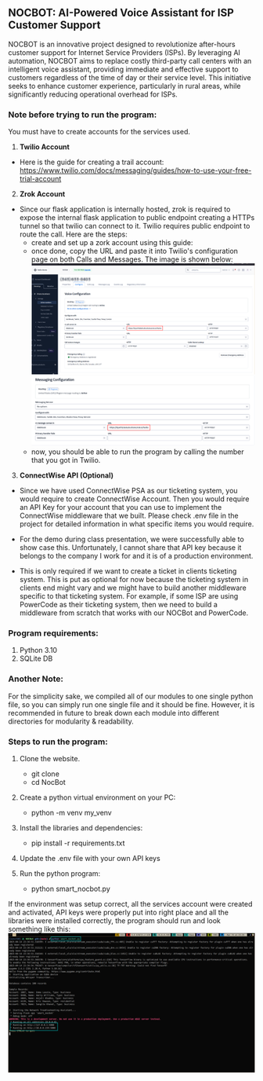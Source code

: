 ## NOCBOT: AI-Powered Voice Assistant for ISP Customer Support
NOCBOT is an innovative project designed to revolutionize after-hours customer support for Internet Service Providers (ISPs). By leveraging AI automation, NOCBOT aims to replace costly third-party call centers with an intelligent voice assistant, providing immediate and effective support to customers regardless of the time of day or their service level. This initiative seeks to enhance customer experience, particularly in rural areas, while significantly reducing operational overhead for ISPs.

### Note before trying to run the program:
You must have to create accounts for the services used.
1. **Twilio Account**
- Here is the guide for creating a trail account: https://www.twilio.com/docs/messaging/guides/how-to-use-your-free-trial-account

2. **Zrok Account**
- Since our flask application is internally hosted, zrok is required to expose the internal flask application to public endpoint creating a HTTPs tunnel so that twilio can connect to it. Twilio requires public endpoint to route the call. Here are the steps:
    - create and set up a zork account using this guide:
    - once done, copy the URL and paste it into Twilio's configuration page on both Calls and Messages. The image is shown below:
    ![Twilio Voice](images/voice_service.png)
    ![Twilio Voice](images/messaging_service.png)
    - now, you should be able to run the program by calling the number that you got in Twilio. 

3. **ConnectWise API (Optional)**
- Since we have used ConnectWise PSA as our ticketing system, you would require to create ConnectWise Account. Then you would require an API Key for your account that you can use to implement the ConnectWise middleware that we built. Please check .env file in the project for detailed information in what specific items you would require.

- For the demo during class presentation, we were successfully able to show case this. Unfortunately, I cannot share that API key because it belongs to the company I work for and it is of a production environment. 

- This is only required if we want to create a ticket in clients ticketing system. This is put as optional for now because the ticketing system in clients end might vary and we might have to build another middleware specific to that ticketing system. For example, if some ISP are using PowerCode as their ticketing system, then we need to build a middleware from scratch that works with our NOCBot and PowerCode.

### Program requirements:
1. Python 3.10
2. SQLite DB


### Another Note:
For the simplicity sake, we compiled all of our modules to one single python file, so you can simply run one single file and it should be fine. However, it is recommended in future to break down each module into different directories for modularity & readability.

### Steps to run the program:
1. Clone the website.
    - git clone 
    - cd NocBot

2. Create a python virtual environment on your PC:
    - python -m venv my_venv

3. Install the libraries and dependencies:
    - pip install -r requirements.txt

4. Update the .env file with your own API keys

5. Run the python program:
    - python smart_nocbot.py


If the environment was setup correct, all the services account were created and activated, API keys were properly put into right place and all the libraries were installed correctly, the program should run and look something like this:
![Twilio Voice](images/program_execution.png)
